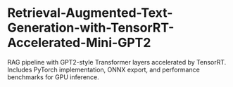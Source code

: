 # Retrieval-Augmented-Text-Generation-with-TensorRT-Accelerated-Mini-GPT2
RAG pipeline with GPT2-style Transformer layers accelerated by TensorRT.  Includes PyTorch implementation, ONNX export, and performance benchmarks for GPU inference.
